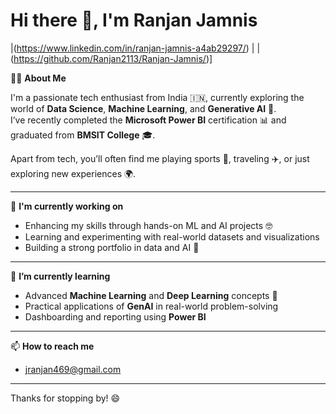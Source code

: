 # Hi there 👋, I'm Ranjan Jamnis

|(https://www.linkedin.com/in/ranjan-jamnis-a4ab29297/) |  | (https://github.com/Ranjan2113/Ranjan-Jamnis/)] 

🙋‍♂️ **About Me**

I'm a passionate tech enthusiast from India 🇮🇳, currently exploring the world of **Data Science**, **Machine Learning**, and **Generative AI** 🤖.  
I’ve recently completed the **Microsoft Power BI** certification 📊 and graduated from **BMSIT College** 🎓.

Apart from tech, you’ll often find me playing sports 🏏, traveling ✈️, or just exploring new experiences 🌍.

---

🔭 **I'm currently working on**
- Enhancing my skills through hands-on ML and AI projects 🤓
- Learning and experimenting with real-world datasets and visualizations  
- Building a strong portfolio in data and AI 🚀

---

🌱 **I’m currently learning**
- Advanced **Machine Learning** and **Deep Learning** concepts 🧠  
- Practical applications of **GenAI** in real-world problem-solving  
- Dashboarding and reporting using **Power BI**

---

📫 **How to reach me**
- jranjan469@gmail.com

---

Thanks for stopping by!  😄

